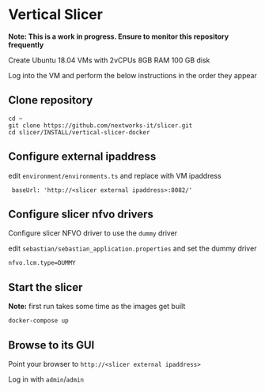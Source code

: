 # Vertical Slicer

**Note: This is a work in progress. Ensure to monitor this repository frequently**

Create Ubuntu 18.04 VMs with 2vCPUs 8GB RAM 100 GB disk

Log into the VM and perform the below instructions in the order they appear

## Clone repository

```
cd ~
git clone https://github.com/nextworks-it/slicer.git
cd slicer/INSTALL/vertical-slicer-docker
```

## Configure external ipaddress

edit `environment/environments.ts` and replace with VM ipaddress

```
 baseUrl: 'http://<slicer external ipaddress>:8082/'
```

## Configure slicer nfvo drivers

Configure slicer NFVO driver to use the `dummy` driver

edit `sebastian/sebastian_application.properties` and set the dummy driver

```
nfvo.lcm.type=DUMMY
```

## Start the slicer

**Note:** first run takes some time as the images get built

```
docker-compose up
```

## Browse to its GUI

Point your browser to `http://<slicer external ipaddress>`

Log in with `admin`/`admin`
